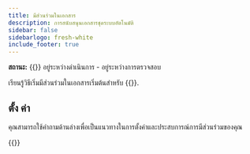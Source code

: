 ```yaml
---
title: มีส่วนร่วมในเอกสาร
description: การสนับสนุนเอกสารชุดระบบอัตโนมัติ
sidebar: false
sidebarlogo: fresh-white
include_footer: true
---
```

**สถานะ:** {{<externalImage src="https://github.githubassets.com/images/icons/emoji/unicode/1f6a7.png" size="16x16" text="Construction Icon">}} อยู่ระหว่างดําเนินการ - อยู่ระหว่างการตรวจสอบ

เรียนรู้วิธีเริ่มมีส่วนร่วมในเอกสารเริ่มต้นสําหรับ {{<product-name>}}.

## ตั้ง ค่า

คุณสามารถใช้คําถามด้านล่างเพื่อเป็นแนวทางในการตั้งค่าและประสบการณ์การมีส่วนร่วมของคุณ

{{<questions name="contribution/documentation.json" completed="Thank you for completing setup questions" showNavigationButtons=false >}}
